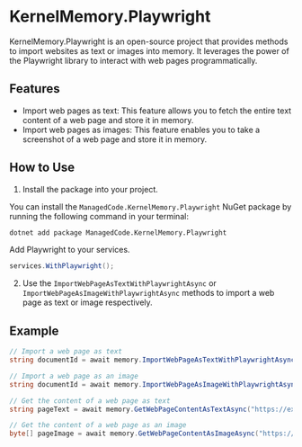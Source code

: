 # KernelMemory.Playwright

KernelMemory.Playwright is an open-source project that provides methods to import websites as text or images into memory. It leverages the power of the Playwright library to interact with web pages programmatically.

## Features

- Import web pages as text: This feature allows you to fetch the entire text content of a web page and store it in memory.
- Import web pages as images: This feature enables you to take a screenshot of a web page and store it in memory.

## How to Use



1. Install the package into your project.

You can install the `ManagedCode.KernelMemory.Playwright` NuGet package by running the following command in your terminal:

```bash
dotnet add package ManagedCode.KernelMemory.Playwright
```

Add Playwright to your services. 
```csharp
services.WithPlaywright();
```

2. Use the `ImportWebPageAsTextWithPlaywrightAsync` or `ImportWebPageAsImageWithPlaywrightAsync` methods to import a web page as text or image respectively.

## Example

```csharp
// Import a web page as text
string documentId = await memory.ImportWebPageAsTextWithPlaywrightAsync("https://example.com");

// Import a web page as an image
string documentId = await memory.ImportWebPageAsImageWithPlaywrightAsync("https://example.com");

// Get the content of a web page as text
string pageText = await memory.GetWebPageContentAsTextAsync("https://example.com");

// Get the content of a web page as an image
byte[] pageImage = await memory.GetWebPageContentAsImageAsync("https://example.com");
```